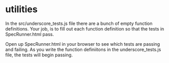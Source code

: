 utilities
=========

In the src/underscore_tests.js file there are a bunch of empty function definitions. 
Your job, is to fill out each function definition so that the tests in SpecRunner.html pass. 

Open up SpecRunner.html in your browser to see which tests are passing and failing. 
As you write the function definiitons in the underscore_tests.js file, the tests will begin passing.
